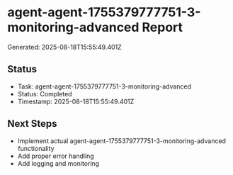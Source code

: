 # agent-agent-1755379777751-3-monitoring-advanced Report

Generated: 2025-08-18T15:55:49.401Z

## Status
- Task: agent-agent-1755379777751-3-monitoring-advanced
- Status: Completed
- Timestamp: 2025-08-18T15:55:49.401Z

## Next Steps
- Implement actual agent-agent-1755379777751-3-monitoring-advanced functionality
- Add proper error handling
- Add logging and monitoring

